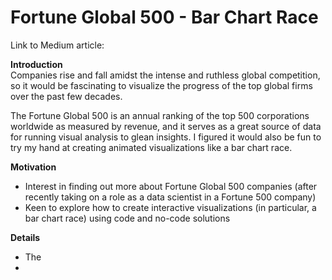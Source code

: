 # Fortune Global 500 - Bar Chart Race

Link to Medium article: 

**Introduction**  
Companies rise and fall amidst the intense and ruthless global competition, so it would be fascinating to visualize the progress of the top global firms over the past few decades.   

The Fortune Global 500 is an annual ranking of the top 500 corporations worldwide as measured by revenue, and it serves as a great source of data for running visual analysis to glean insights. I figured it would also be fun to try my hand at creating animated visualizations like a bar chart race.  

**Motivation**  
- Interest in finding out more about Fortune Global 500 companies (after recently taking on a role as a data scientist in a Fortune 500 company)  
- Keen to explore how to create interactive visualizations (in particular, a bar chart race) using code and no-code solutions  

**Details**  
- The 
- 
